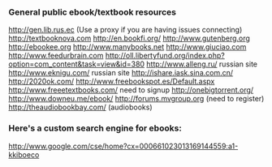 ### General public ebook/textbook resources
http://gen.lib.rus.ec (Use a proxy if you are having issues connecting)
http://textbooknova.com
http://en.bookfi.org/
http://www.gutenberg.org
http://ebookee.org
http://www.manybooks.net
http://www.giuciao.com
http://www.feedurbrain.com
http://oll.libertyfund.org/index.php?option=com_content&task=view&id=380
http://www.alleng.ru/ russian site
http://www.eknigu.com/ russian site
http://ishare.iask.sina.com.cn/
http://2020ok.com/
http://www.freebookspot.es/Default.aspx
http://www.freeetextbooks.com/ need to signup
http://onebigtorrent.org/
http://www.downeu.me/ebook/
http://forums.mvgroup.org (need to register)
http://theaudiobookbay.com/ (audiobooks)
### Here's a custom search engine for ebooks:
http://www.google.com/cse/home?cx=000661023013169144559:a1-kkiboeco

